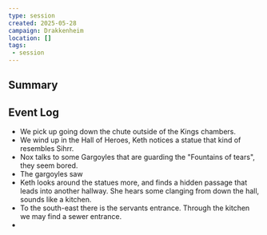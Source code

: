 ```yaml
---
type: session
created: 2025-05-28
campaign: Drakkenheim
location: []
tags:
 - session
---
```


## Summary

## Event Log

- We pick up going down the chute outside of the Kings chambers.
- We wind up in the Hall of Heroes, Keth notices a statue that kind of resembles Sihrr.
- Nox talks to some Gargoyles that are guarding the "Fountains of tears", they seem bored.
- The gargoyles saw 
- Keth looks around the statues more, and finds a hidden passage that leads into another hallway. She hears some clanging from down the hall, sounds like a kitchen.
- To the south-east there is the servants entrance. Through the kitchen we may find a sewer entrance.
- 


